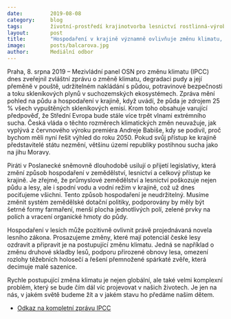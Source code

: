 ```yaml
---
date:         2019-08-08
category:     blog
tags:         životní-prostředí krajinotvorba lesnictví rostlinná-výroba živočišná-výroba vodohospodářství sucho
layout:       post
title:        "Hospodaření v krajině významně ovlivňuje změnu klimatu, vláda by měla patřičně reagovat, komentuje zprávu IPCC Dana Balcarová"
image:        posts/balcarova.jpg
author:       Mediální odbor
---
```



Praha, 8. srpna 2019 – Mezivládní panel OSN pro změnu klimatu (IPCC) dnes zveřejnil zvláštní zprávu o změně klimatu, degradaci pudy a její přeměně v pouště, udržitelném nakládání s půdou, potravinové bezpečnosti a toku skleníkových plynů v suchozemských ekosystémech. Zpráva mění pohled na půdu a hospodaření v krajině, když uvádí, že půda je zdrojem 25 % všech vypuštěných skleníkových emisí. Krom toho obsahuje varující předpověď, že Střední Evropa bude stále více trpět vlnami extrémního sucha. Česká vláda o těchto rozměrech klimatických změn neuvažuje, jak vyplývá z červnového výroku premiéra Andreje Babiše, kdy se podivil, proč bychom měli nyní řešit výhled do roku 2050. Pokud svůj přístup ke krajině představitelé státu nezmění, většinu území republiky postihnou sucha jako na jihu Moravy. 

Piráti v Poslanecké sněmovně dlouhodobě usilují o přijetí legislativy, která změní způsob hospodaření v zemědělství, lesnictví a celkový přístup ke krajině. Je zřejmé, že průmyslové zemědělství a lesnictví poškozuje nejen půdu a lesy, ale i spodní vodu a vodní režim v krajině, což už dnes pociťujeme všichni. Tento způsob hospodaření je neudržitelný. Musíme změnit systém zemědělské dotační politiky, podporovány by měly být šetrné formy farmaření, menší plocha jednotlivých polí, zelené prvky na polích a vracení organické hmoty do půdy.

Hospodaření v lesích může pozitivně ovlivnit právě projednávaná novela lesního zákona. Prosazujeme změny, které mají potenciál české lesy ozdravit a připravit je na postupující změnu klimatu. Jedná se například o změnu druhové skladby lesů, podporu přirozené obnovy lesa, omezení rozlohy těžebních holosečí a řešení přemnožené spárkaté zvěře, která decimuje malé sazenice.

Rychle postupující změna klimatu je nejen globální, ale také velmi komplexní problém, který se bude čím dál víc projevovat v našich životech. Je jen na nás, v jakém světě budeme žít a v jakém stavu ho předáme našim dětem.

* [Odkaz na kompletní zprávu IPCC](https://www.ipcc.ch/site/assets/uploads/2019/08/4.-SPM_Approved_Microsite_FINAL.pdf)
